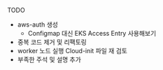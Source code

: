TODO
- aws-auth 생성
  - Configmap 대신 EKS Access Entry 사용해보기
- 중복 코드 제거 및 리팩토링
- worker 노드 실행 Cloud-init 파일 재 검토
- 부족한 주석 및 설명 추가